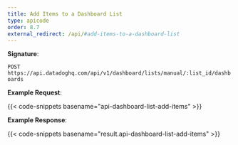 ```yaml
---
title: Add Items to a Dashboard List
type: apicode
order: 8.7
external_redirect: /api/#add-items-to-a-dashboard-list
---
```


**Signature**:

`POST https://api.datadoghq.com/api/v1/dashboard/lists/manual/:list_id/dashboards`

**Example Request**:

{{< code-snippets basename="api-dashboard-list-add-items" >}}

**Example Response**:

{{< code-snippets basename="result.api-dashboard-list-add-items" >}}

